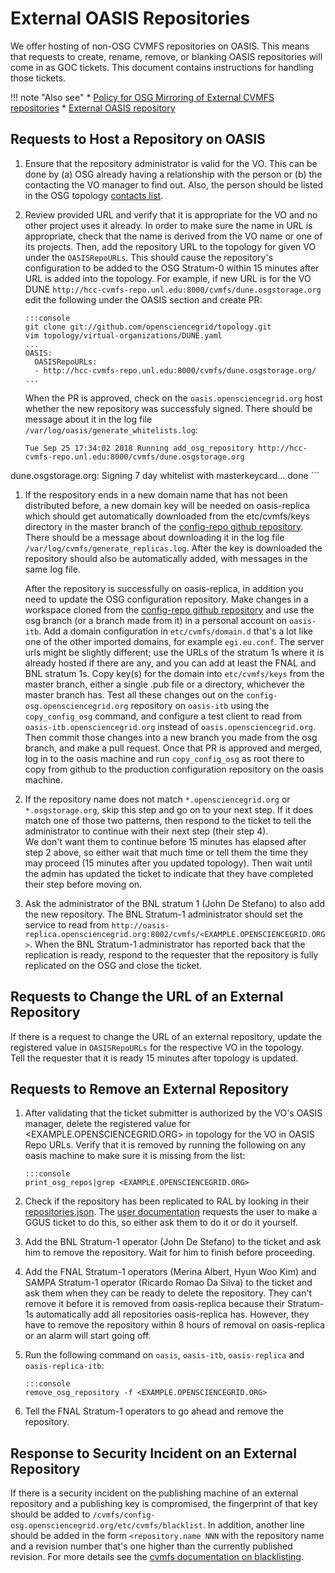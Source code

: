 External OASIS Repositories
===========================

We offer hosting of non-OSG CVMFS repositories on OASIS. This means that requests to create, rename, remove, or blanking OASIS repositories will come in as GOC tickets. This document contains instructions for handling those tickets.

!!! note "Also see"
    * [Policy for OSG Mirroring of External CVMFS repositories](https://opensciencegrid.org/technology/policy/external-oasis-repos/)
    * [External OASIS repository](https://opensciencegrid.org/docs/data/external-oasis-repos/)

Requests to Host a Repository on OASIS
--------------------------------------

1.  Ensure that the repository administrator is valid for the VO. This can be done by (a) OSG already having a
    relationship with the person or (b) the contacting the VO manager to find out. Also, the person should be
    listed in the OSG topology [contacts list](https://topology.opensciencegrid.org/contacts).

1.  Review provided URL and verify that it is appropriate for the VO and no other project uses it already. In order to make 
    sure the name in URL is appropriate, check that the name is derived from the VO name or one of its projects.
    Then, add the repository URL to the topology for given VO under the `OASISRepoURLs`. This should cause 
    the repository's configuration to be added to the OSG Stratum-0 within 15 minutes after URL is added into the topology.
    For example, if new URL is for the VO DUNE `http://hcc-cvmfs-repo.unl.edu:8000/cvmfs/dune.osgstorage.org` 
    edit the following under the OASIS section and create PR:

        :::console
        git clone git://github.com/opensciencegrid/topology.git
        vim topology/virtual-organizations/DUNE.yaml
        ...
        OASIS:
          OASISRepoURLs:
          - http://hcc-cvmfs-repo.unl.edu:8000/cvmfs/dune.osgstorage.org/
        ...
     
    When the PR is approved, check on the `oasis.opensciencegrid.org` host whether the new repository was successfuly signed.
    There should be message about it in the log file `/var/log/oasis/generate_whitelists.log`:

    ```
    Tue Sep 25 17:34:02 2018 Running add_osg_repository http://hcc-cvmfs-repo.unl.edu:8000/cvmfs/dune.osgstorage.org
dune.osgstorage.org: Signing 7 day whitelist with masterkeycard... done
    ```

1.  If the respository ends in a new domain name that has not been distributed before, 
    a new domain key will be needed on oasis-replica which should get automatically downloaded from 
    the etc/cvmfs/keys directory in the master branch of the [config-repo github repository](https://github.com/cvmfs-contrib/config-repo).
    There should be a message about downloading it in the log file `/var/log/cvmfs/generate_replicas.log`.
    After the key is downloaded the repository should also be automatically added, with messages in the same log file.

    After the repository is successfully on oasis-replica, in addition you need to update the
    OSG configuration repository.  Make changes in a workspace cloned from the
    [config-repo github repository](https://github.com/cvmfs-contrib/config-repo)
    and use the osg branch (or a branch made from it) in a personal account on `oasis-itb`.
    Add a domain configuration in `etc/cvmfs/domain.d` that's a lot like one of the other imported domains, for example `egi.eu.conf`.
    The server urls might be slightly different; use the URLs of the stratum 1s where it is already hosted if there are any,
    and you can add at least the FNAL and BNL stratum 1s.
    Copy key(s) for the domain into `etc/cvmfs/keys` from the master branch, either a single .pub file or a directory, whichever the master branch has.
    Test all these changes out on the `config-osg.opensciencegrid.org` repository on `oasis-itb`
    using the `copy_config_osg` command, and configure a test client to read from `oasis-itb.opensciencegrid.org`
    instead of `oasis.opensciencegrid.org`.
    Then commit those changes into a new branch you made from the osg branch, and make a pull request.
    Once that PR is approved and merged, log in to the oasis machine and run `copy_config_osg` as root there
    to copy from github to the production configuration repository on the oasis machine.

1.  If the repository name does not match `*.opensciencegrid.org` or `*.osgstorage.org`, skip this step and go on to your next step.
    If it does match one of those two patterns, then respond to the ticket to tell the administrator to continue with their next step (their step 4).  
    We don't want them to continue before 15 minutes has elapsed after step 2 above, so either wait that much time or tell them the time they may proceed (15 minutes after you updated topology).
    Then wait until the admin has updated the ticket to indicate that they have completed their step before moving on. 

1.  Ask the administrator of the BNL stratum 1 (John De Stefano) to also add the new repository. The BNL Stratum-1 administrator
    should set the service to read from
    `http://oasis-replica.opensciencegrid.org:8002/cvmfs/<EXAMPLE.OPENSCIENCEGRID.ORG>`. When the BNL
    Stratum-1 administrator has reported back that the replication is ready, respond to the requester that the repository is
    fully replicated on the OSG and close the ticket.

Requests to Change the URL of an External Repository
----------------------------------------------------

If there is a request to change the URL of an external repository, update the registered value in `OASISRepoURLs` for the respective VO in the topology.  
Tell the requester that it is ready 15 minutes after topology is updated.

Requests to Remove an External Repository
-----------------------------------------

1.  After validating that the ticket submitter is authorized by the VO's OASIS manager, delete the registered value
    for <EXAMPLE.OPENSCIENCEGRID.ORG> in topology for the VO in OASIS Repo URLs.
    Verify that it is removed by running the following on any oasis machine
    to make sure it is missing from the list:

        :::console
        print_osg_repos|grep <EXAMPLE.OPENSCIENCEGRID.ORG>

1.  Check if the repository has been replicated to RAL by looking in their
    [repositories.json](http://cernvmfs.gridpp.rl.ac.uk:8000/cvmfs/info/v1/repositories.json).
    The [user documentation](https://osg-htc.org/docs/data/external-oasis-repos/#removing-a-repository-from-oasis)
    requests the user to make a GGUS ticket to do this, so either ask them to do it or do it yourself.

1.  Add the BNL Stratum-1 operator (John De Stefano) to the ticket and ask him to remove the repository. Wait for
    him to finish before proceeding.

1. Add the FNAL Stratum-1 operators (Merina Albert, Hyun Woo Kim)
    and SAMPA Stratum-1 operator (Ricardo Romao Da Silva) to the ticket
    and ask them when they can be ready to delete the repository.
    They can't remove it before it is removed from oasis-replica because
    their Stratum-1s automatically add all repositories oasis-replica has.
    However, they have to remove the repository within 8 hours of removal
    on oasis-replica or an alarm will start going off.

1.  Run the following command on `oasis`, `oasis-itb`, `oasis-replica` and `oasis-replica-itb`:

        :::console
        remove_osg_repository -f <EXAMPLE.OPENSCIENCEGRID.ORG>

1. Tell the FNAL Stratum-1 operators to go ahead and remove the repository.


Response to Security Incident on an External Repository
----------------------------------------

If there is a security incident on the publishing machine of an
external repository and a publishing key is compromised, the
fingerprint of that key should be added to
`/cvmfs/config-osg.opensciencegrid.org/etc/cvmfs/blacklist`.
In addition, another line should be added in the form
`<repository.name NNN` with the repository name and a revision
number that's one higher than the currently published revision.
For more details see the
[cvmfs documentation on blacklisting](https://cvmfs.readthedocs.io/en/stable/cpt-details.html#blacklisting).
